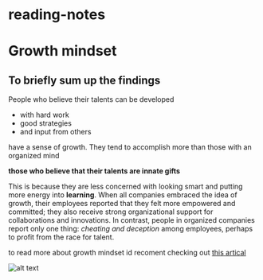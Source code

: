 # reading-notes
# Growth mindset

## To briefly sum up the findings
People who believe their talents can be developed 
- with hard work
- good strategies
- and input from others


have a sense of growth. They tend to accomplish more than those with an organized mind 

**those who believe that their talents are innate gifts**

This is because they are less concerned with looking smart and putting more energy into **learning**. 
When all companies embraced the idea of growth, their employees reported that they felt more empowered and committed; they also receive strong organizational support for collaborations and innovations. In contrast, people in organized companies report only one thing: *cheating and deception* among employees, perhaps to profit from the race for talent.

to read more about growth mindset id recoment checking out [this artical](https://hbr.org/2016/01/what-having-a-growth-mindset-actually-means)

![alt text](https://www.innerdrive.co.uk/wp-content/uploads/2017/05/How-to-develop-a-growth-mindset-.png)

